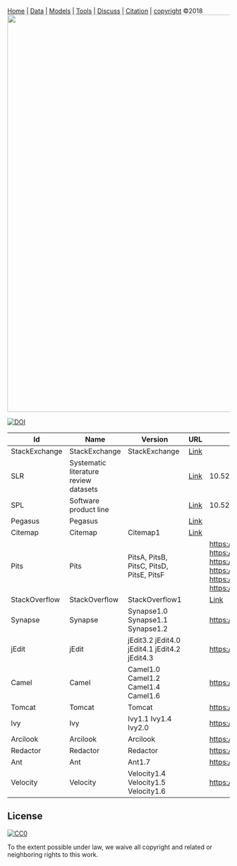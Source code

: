 [Home](http://tiny.cc/data-SE) | [Data](DATA.md) | [Models](MODELS.md) | [Tools](TOOLS.md) | [Discuss](https://github.com/ai-se/ResourcesDataDrivenSBSE/issues) | [Citation](CITATION.md) | [copyright](https://github.com/ai-se/ResourcesDataDrivenSBSE/blob/master/LICENSE.md) &copy;2018 
<br>[<img width=900 src="https://github.com/ai-se/ResourceDataDrivenSBSE/raw/master/img/banner.png">](https://github.com/ai-se/ResourcesDataDrivenSBSE)<br>


 [![DOI](https://zenodo.org/badge/116411075.svg)](https://zenodo.org/badge/latestdoi/116411075)

Id|Name |Version|URL|Doi
---|---|---|---|---
StackExchange|StackExchange|StackExchange|[Link](https://archive.org/details/stackexchange)||
SLR|Systematic literature review datasets||[Link](https://doi.org/10.5281/zenodo.1162952)|10.5281/zenodo.1162952
SPL|Software product line||[Link](https://doi.org/10.5281/zenodo.495498)|10.5281/zenodo.495498
Pegasus|Pegasus||[Link](https://confluence.pegasus.isi.edu/display/pegasus/WorkflowGenerator)||
Citemap|Citemap|Citemap1|[Link](https://github.com/ai-se/Pits_lda/blob/master/dataset/preproc_citemap.csv)||
Pits|Pits|PitsA, PitsB, PitsC, PitsD, PitsE, PitsF||https://doi.org/10.5281/zenodo.268475 https://doi.org/10.5281/zenodo.439580 https://doi.org/10.5281/zenodo.439581 https://doi.org/10.5281/zenodo.268447 https://doi.org/10.5281/zenodo.439582 https://doi.org/10.5281/zenodo.268513
StackOverflow|StackOverflow|StackOverflow1||[Link](http://tiny.cc/SOProcess)||
Synapse|Synapse|Synapse1.0 Synapse1.1 Synapse1.2||https://doi.org/10.5281/zenodo.322449||
jEdit|jEdit|jEdit3.2 jEdit4.0 jEdit4.1 jEdit4.2 jEdit4.3 ||https://doi.org/10.5281/zenodo.268458|
Camel|Camel|Camel1.0 Camel1.2 Camel1.4 Camel1.6||https://doi.org/10.5281/zenodo.268442|
Tomcat|Tomcat|Tomcat||https://doi.org/10.5281/zenodo.322454|
Ivy|Ivy|Ivy1.1 Ivy1.4 Ivy2.0||https://doi.org/10.5281/zenodo.322436|
Arcilook|Arcilook|Arcilook||https://doi.org/10.5281/zenodo.322430|
Redactor|Redactor|Redactor||https://doi.org/10.5281/zenodo.322445|
Ant|Ant|Ant1.7||https://doi.org/10.5281/zenodo.268440|
Velocity|Velocity|Velocity1.4 Velocity1.5 Velocity1.6||https://doi.org/10.5281/zenodo.322455|


## License

[![CC0](http://mirrors.creativecommons.org/presskit/buttons/88x31/svg/cc-zero.svg)](https://creativecommons.org/publicdomain/zero/1.0/)

To the extent possible under law, we waive all copyright and related or neighboring rights to this work.
